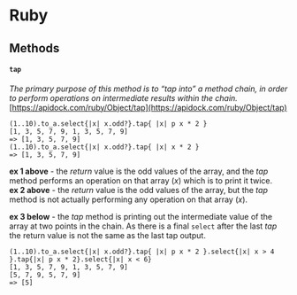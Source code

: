 # Ruby

## Methods

#### `tap`
_The primary purpose of this method is to “tap into” a method chain, in order to perform operations on intermediate results within the chain._  
[https://apidock.com/ruby/Object/tap](https://apidock.com/ruby/Object/tap)

```
(1..10).to_a.select{|x| x.odd?}.tap{ |x| p x * 2 }
[1, 3, 5, 7, 9, 1, 3, 5, 7, 9]
=> [1, 3, 5, 7, 9]
(1..10).to_a.select{|x| x.odd?}.tap{ |x| x * 2 }
=> [1, 3, 5, 7, 9]
```

**ex 1 above** - the _return_ value is the odd values of the array, and the _tap_ method performs an operation on that array (_x_) which is to print it twice.  
**ex 2 above** - the _return_ value is the odd values of the array, but the _tap_ method is not actually performing any operation on that array (_x_).

**ex 3 below** - the _tap_ method is printing out the intermediate value of the array at two points in the chain. As there is a final `select` after the last _tap_ the return value is not the same as the last tap output.  
```
(1..10).to_a.select{|x| x.odd?}.tap{ |x| p x * 2 }.select{|x| x > 4 }.tap{|x| p x * 2}.select{|x| x < 6}
[1, 3, 5, 7, 9, 1, 3, 5, 7, 9]
[5, 7, 9, 5, 7, 9]
=> [5]
```